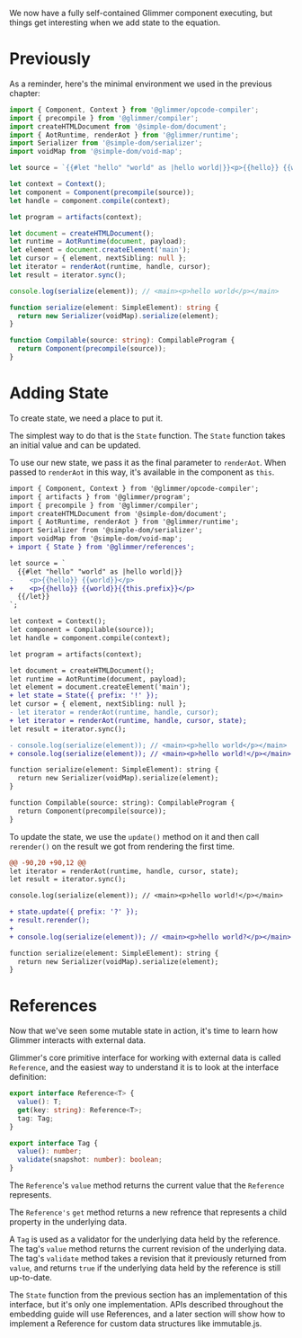 We now have a fully self-contained Glimmer component executing, but things get interesting when we add state to the equation.

# Previously

As a reminder, here's the minimal environment we used in the previous chapter:

```ts
import { Component, Context } from '@glimmer/opcode-compiler';
import { precompile } from '@glimmer/compiler';
import createHTMLDocument from '@simple-dom/document';
import { AotRuntime, renderAot } from '@glimmer/runtime';
import Serializer from '@simple-dom/serializer';
import voidMap from '@simple-dom/void-map';

let source = `{{#let "hello" "world" as |hello world|}}<p>{{hello}} {{world}}</p>{{/let}}`;

let context = Context();
let component = Component(precompile(source));
let handle = component.compile(context);

let program = artifacts(context);

let document = createHTMLDocument();
let runtime = AotRuntime(document, payload);
let element = document.createElement('main');
let cursor = { element, nextSibling: null };
let iterator = renderAot(runtime, handle, cursor);
let result = iterator.sync();

console.log(serialize(element)); // <main><p>hello world</p></main>

function serialize(element: SimpleElement): string {
  return new Serializer(voidMap).serialize(element);
}

function Compilable(source: string): CompilableProgram {
  return Component(precompile(source));
}
```

# Adding State

To create state, we need a place to put it.

The simplest way to do that is the `State` function. The `State` function takes an initial value and can be updated.

To use our new state, we pass it as the final parameter to `renderAot`. When passed to `renderAot` in this way, it's available in the component as `this`.

```diff
import { Component, Context } from '@glimmer/opcode-compiler';
import { artifacts } from '@glimmer/program';
import { precompile } from '@glimmer/compiler';
import createHTMLDocument from '@simple-dom/document';
import { AotRuntime, renderAot } from '@glimmer/runtime';
import Serializer from '@simple-dom/serializer';
import voidMap from '@simple-dom/void-map';
+ import { State } from '@glimmer/references';

let source = `
  {{#let "hello" "world" as |hello world|}}
-    <p>{{hello}} {{world}}</p>
+    <p>{{hello}} {{world}}{{this.prefix}}</p>
  {{/let}}
`;

let context = Context();
let component = Compilable(source));
let handle = component.compile(context);

let program = artifacts(context);

let document = createHTMLDocument();
let runtime = AotRuntime(document, payload);
let element = document.createElement('main');
+ let state = State({ prefix: '!' });
let cursor = { element, nextSibling: null };
- let iterator = renderAot(runtime, handle, cursor);
+ let iterator = renderAot(runtime, handle, cursor, state);
let result = iterator.sync();

- console.log(serialize(element)); // <main><p>hello world</p></main>
+ console.log(serialize(element)); // <main><p>hello world!</p></main>

function serialize(element: SimpleElement): string {
  return new Serializer(voidMap).serialize(element);
}

function Compilable(source: string): CompilableProgram {
  return Component(precompile(source));
}
```

To update the state, we use the `update()` method on it and then call `rerender()` on the result we got from rendering the first time.

```diff
@@ -90,20 +90,12 @@
let iterator = renderAot(runtime, handle, cursor, state);
let result = iterator.sync();

console.log(serialize(element)); // <main><p>hello world!</p></main>

+ state.update({ prefix: '?' });
+ result.rerender();
+
+ console.log(serialize(element)); // <main><p>hello world?</p></main>

function serialize(element: SimpleElement): string {
  return new Serializer(voidMap).serialize(element);
}
```

# References

Now that we've seen some mutable state in action, it's time to learn how Glimmer interacts with external data.

Glimmer's core primitive interface for working with external data is called `Reference`, and the easiest way to understand it is to look at the interface definition:

```ts
export interface Reference<T> {
  value(): T;
  get(key: string): Reference<T>;
  tag: Tag;
}

export interface Tag {
  value(): number;
  validate(snapshot: number): boolean;
}
```

The `Reference`'s `value` method returns the current value that the `Reference` represents.

The `Reference's` `get` method returns a new refrence that represents a child property in the underlying data.

A `Tag` is used as a validator for the underlying data held by the reference. The tag's `value` method returns the current revision of the underlying data. The tag's `validate` method takes a revision that it previously returned from `value`, and returns `true` if the underlying data held by the reference is still up-to-date.

The `State` function from the previous section has an implementation of this interface, but it's only one implementation. APIs described throughout the embedding guide will use References, and a later section will show how to implement a Reference for custom data structures like immutable.js.
